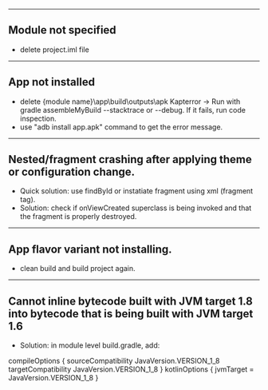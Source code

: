 --------------------
Module not specified
--------------------
* delete project.iml file

------------------
App not installed
------------------
* delete {module name}\app\build\outputs\apk
Kapterror -> Run with gradle assembleMyBuild --stacktrace or --debug. If it fails, run code inspection. 
* use "adb install app.apk" command to get the error message.


----------------------------------
Nested/fragment crashing after applying theme or configuration change. 
----------------------------------
* Quick solution: use findById or instatiate fragment using xml (fragment tag).
* Solution: check if onViewCreated superclass is being invoked and that the fragment is properly destroyed.

-------------------
App flavor variant not installing.
-------------------
* clean build and build project again.

----------------------------------
Cannot inline bytecode built with JVM target 1.8 into bytecode that is being built with JVM target 1.6
----------------------------------
* Solution: in module level build.gradle, add:
     
compileOptions {
    sourceCompatibility JavaVersion.VERSION_1_8
    targetCompatibility JavaVersion.VERSION_1_8
}
kotlinOptions {
    jvmTarget = JavaVersion.VERSION_1_8
}
